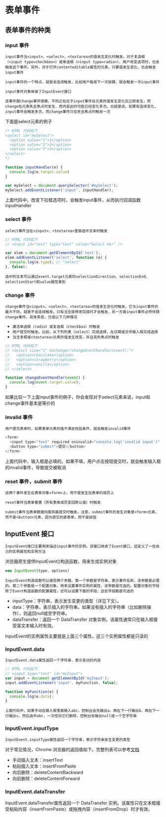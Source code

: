 # 表单事件

## 表单事件的种类

### input 事件

`input事件当<input>、<select>、<textarea>的值发生变化时触发。对于复选框（<input type=checkbox>）或单选框（<input type=radio>），用户改变选项时，也会触发这个事件。另外，对于打开contenteditable属性的元素，只要值发生变化，也会触发input事件`

`input事件的一个特点，就是会连续触发，比如用户每按下一次按键，就会触发一次input事件`

`input事件对象继承了InputEvent接口`

`该事件跟change事件很像，不同之处在于input事件在元素的值发生变化后立即发生，而change在元素失去焦点时发生，而内容此时可能已经变化多次。也就是说，如果有连续变化，input事件会触发多次，而change事件只在失去焦点时触发一次`

下面是select元素的例子

```javascript
/* HTML 代码如下
<select id="mySelect">
  <option value="1">1</option>
  <option value="2">2</option>
  <option value="3">3</option>
</select>
*/

function inputHandler(e) {
  console.log(e.target.value)
}

var mySelect = document.querySelector('#mySelect');
mySelect.addEventListener('input', inputHandler);
```

上面代码中，改变下拉框选项时，会触发input事件，从而执行回调函数inputHandler

### select 事件

`select事件当在<input>、<textarea>里面选中文本时触发`

```javascript
// HTML 代码如下
// <input id="test" type="text" value="Select me!" />

var elem = document.getElementById('test');
elem.addEventListener('select', function (e) {
  console.log(e.type); // "select"
}, false);
```

`选中的文本可以通过event.target元素的selectionDirection、selectionEnd、selectionStart和value属性拿到`

### change 事件

`change事件当<input>、<select>、<textarea>的值发生变化时触发。它与input事件的最大不同，就是不会连续触发，只有当全部修改完成时才会触发，另一方面input事件必然伴随change事件。具体来说，分成以下几种情况`

+ `激活单选框（radio）或复选框（checkbox）时触发`
+ `用户提交时触发。比如，从下列列表（select）完成选择，在日期或文件输入框完成选择`
+ `当文本框或<textarea>元素的值发生改变，并且丧失焦点时触发`

```javascript
// HTML 代码如下
// <select size="1" onchange="changeEventHandler(event);">
//   <option>chocolate</option>
//   <option>strawberry</option>
//   <option>vanilla</option>
// </select>

function changeEventHandler(event) {
  console.log(event.target.value);
}
```

如果比较一下上面input事件的例子，你会发现对于select元素来说，input和change事件基本是等价的

### invalid 事件

`用户提交表单时，如果表单元素的值不满足校验条件，就会触发invalid事件`

```javascript
<form>
  <input type="text" required oninvalid="console.log('invalid input')" />
  <button type="submit">提交</button>
</form>
```

上面代码中，输入框是必填的。如果不填，用户点击按钮提交时，就会触发输入框的invalid事件，导致提交被取消

### reset 事件，submit 事件

`这两个事件发生在表单对象<form>上，而不是发生在表单的成员上`

`reset事件当表单重置（所有表单成员变回默认值）时触发`

`submit事件当表单数据向服务器提交时触发。注意，submit事件的发生对象是<form>元素，而不是<button>元素，因为提交的是表单，而不是按钮`

## InputEvent 接口

`InputEvent接口主要用来描述input事件的实例。该接口继承了Event接口，还定义了一些自己的实例属性和实例方法`

浏览器原生提供InputEvent()构造函数，用来生成实例对象

```javascript
new InputEvent(type, options)
```

`InputEvent构造函数可以接受两个参数。第一个参数是字符串，表示事件名称，该参数是必需的。第二个参数是一个配置对象，用来设置事件实例的属性，该参数是可选的。配置对象的字段除了Event构造函数的配置属性，还可以设置下面的字段，这些字段都是可选的`

+ inputType：字符串，表示发生变更的类型（详见下文）。
+ data：字符串，表示插入的字符串。如果没有插入的字符串（比如删除操作），则返回null或空字符串。
+ dataTransfer：返回一个 DataTransfer 对象实例，该属性通常只在输入框接受富文本输入时有效。

InputEvent的实例属性主要就是上面三个属性，这三个实例属性都是只读的

### InputEvent.data

`InputEvent.data属性返回一个字符串，表示变动的内容`

```javascript
// HTML 代码如下
// <input type="text" id="myInput">
var input = document.getElementById('myInput');
input.addEventListener('input', myFunction, false);

function myFunction(e) {
  console.log(e.data);
}
```

`上面代码中，如果手动在输入框里面输入abc，控制台会先输出a，再在下一行输出b，再在下一行输出c。然后选中abc，一次性将它们删除，控制台会输出null或一个空字符串`

### InputEvent.inputType

`InputEvent.inputType属性返回一个字符串，表示字符串发生变更的类型`

对于常见情况，Chrome 浏览器的返回值如下。完整列表可以参考[文档](https://w3c.github.io/input-events/index.html#dom-inputevent-inputtype)

+ 手动插入文本：insertText
+ 粘贴插入文本：insertFromPaste
+ 向后删除：deleteContentBackward
+ 向前删除：deleteContentForward

### InputEvent.dataTransfer

InputEvent.dataTransfer属性返回一个 DataTransfer 实例。该属性只在文本框接受粘贴内容（insertFromPaste）或拖拽内容（insertFromDrop）时才有效。
